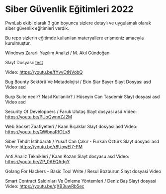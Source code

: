 # Siber Güvenlik Eğitimleri 2022 

PwnLab ekibi olarak 3 gün boyunca sizlere detaylı ve uygulamalı olarak siber güvenlik eğitimleri verdik.

Bu repo sizlerin eğitimde kullanılan materyallere erişmeniz amacıyla kurulmuştur. 

Windows Zararlı Yazılım Analizi / M. Akıl Gündoğan

Slayt Dosyası: [test](https://github.com/PwnLabMe-Project/Siber-Guvenlik-Egitimleri-2022/blob/678150b4a06203fb4ed61e7349150093b4a4912f/Sunumlar/Temel%20Windows%20Zararl%C4%B1%20Yaz%C4%B1l%C4%B1m%20Analizi.pptx)

Video: https://youtu.be/fYvvCtNVobQ

Bug Bounty Sektörü Ve Metadolojisi / Ekin Şiar Bayer
Slayt Dosyası asd
Video asd

Burp Suite nedir? Nasıl Kullanılır? / Hüseyin Can Taşdemir
Slayt dosyasi asd
Video asd

Security Of Developpers / Faruk Ulutaş
Slayt dosyasi asd
Video: https://youtu.be/PUoQwnnZJ2M

Web Socket Zaafiyetleri / Kaan Bıçaklar
Slayt dosyasi asd
Video: https://youtu.be/QWbnaRfOLx8

Siber Tehdit İstihbaratı / Yusuf Can Çakır - Furkan Öztürk
Slayt dosyasi asd
Video: https://youtu.be/r8UowEI7-PM

Anti Analiz Teknikleri / Kaan Kozan
Slayt dosyasu asd
Video: https://youtu.be/ZP_0AEQAdgY

Golang For Hackers - Basic Tool Write / Resul Bozburun
Slayt dosyasi
Video

Smart Contract Saldırıları Ve Önleme Yöntemleri / Deniz Baş
Slayt dosyasi
Video: https://youtu.be/qXB3uwRb5ec
